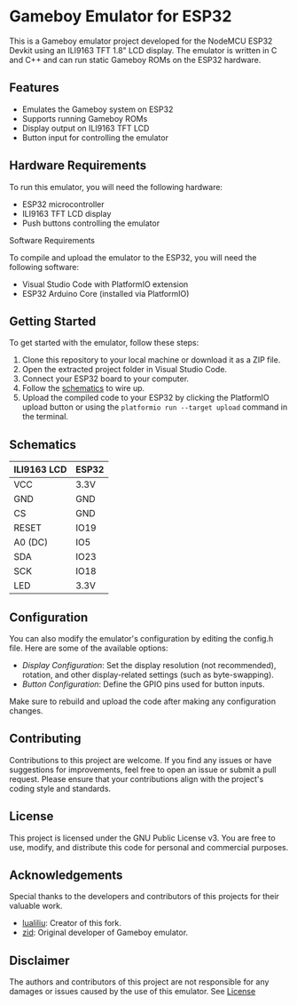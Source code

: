 # Gameboy Emulator for ESP32

This is a Gameboy emulator project developed for the NodeMCU ESP32 Devkit using an ILI9163 TFT 1.8" LCD display. The emulator is written in C and C++ and can run static Gameboy ROMs on the ESP32 hardware.

## Features
- Emulates the Gameboy system on ESP32
- Supports running Gameboy ROMs
- Display output on ILI9163 TFT LCD
- Button input for controlling the emulator

## Hardware Requirements

To run this emulator, you will need the following hardware:

- ESP32 microcontroller
- ILI9163 TFT LCD display
- Push buttons controlling the emulator

Software Requirements

To compile and upload the emulator to the ESP32, you will need the following software:

- Visual Studio Code with PlatformIO extension
- ESP32 Arduino Core (installed via PlatformIO)

## Getting Started

To get started with the emulator, follow these steps:

1. Clone this repository to your local machine or download it as a ZIP file.
2. Open the extracted project folder in Visual Studio Code.
3. Connect your ESP32 board to your computer.
4. Follow the [schematics](#schematics) to wire up.
5. Upload the compiled code to your ESP32 by clicking the PlatformIO upload button or using the `platformio run --target upload` command in the terminal.

## Schematics

|  ILI9163 LCD  | ESP32 |
|---------------|-------|
| VCC           | 3.3V  |
| GND           | GND   |
| CS            | GND   |
| RESET         | IO19  |
| A0 (DC)       | IO5   |
| SDA           | IO23  |
| SCK           | IO18  |
| LED           | 3.3V  |

## Configuration

You can also modify the emulator's configuration by editing the config.h file. Here are some of the available options:

* _Display Configuration_: Set the display resolution (not recommended), rotation, and other display-related settings (such as byte-swapping).
* _Button Configuration_: Define the GPIO pins used for button inputs.

Make sure to rebuild and upload the code after making any configuration changes.

## Contributing

Contributions to this project are welcome. If you find any issues or have suggestions for improvements, feel free to open an issue or submit a pull request. Please ensure that your contributions align with the project's coding style and standards.

## License

This project is licensed under the GNU Public License v3. You are free to use, modify, and distribute this code for personal and commercial purposes.

## Acknowledgements

Special thanks to the developers and contributors of this projects for their valuable work.

- [lualiliu](https://github.com/lualiliu/esp32-gameboy): Creator of this fork.
- [zid](https://github.com/zid/gameboy): Original developer of Gameboy emulator.

## Disclaimer

The authors and contributors of this project are not responsible for any damages or issues caused by the use of this emulator. See [License](LICENSE)